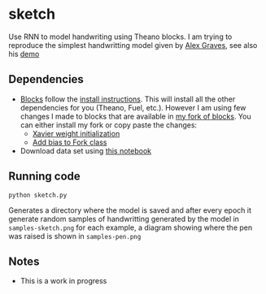 # sketch
Use RNN to model handwriting using Theano blocks.
I am trying to reproduce the simplest handwritting model given by
[Alex Graves](http://arxiv.org/abs/1308.0850),
see also his [demo](http://www.cs.toronto.edu/~graves/handwriting.html)

Dependencies
------------
* [Blocks](https://github.com/bartvm/blocks) follow
  the [install instructions](http://blocks.readthedocs.org/en/latest/setup.html).
  This will install all the other dependencies for you (Theano, Fuel, etc.).
  However I am using few changes I made to blocks that are available in
  [my fork of blocks](https://github.com/udibr/blocks). You can either install
  my fork or copy paste the changes:
  * [Xavier weight initialization](https://github.com/udibr/blocks/blob/master/blocks/initialization.py#L228)
  * [Add bias to Fork class](https://github.com/udibr/blocks/blob/master/blocks/bricks/parallel.py#L101)
* Download data set using [this notebook](./handwriting-to-hdf5.ipynb)
 
Running code
------------

    python sketch.py
Generates a directory where the model is saved and
after every epoch it generate random samples of handwritting generated by the
model in `samples-sketch.png` for each example, a diagram showing where the pen
was raised is shown in `samples-pen.png`

Notes
-----
* This is a work in progress
